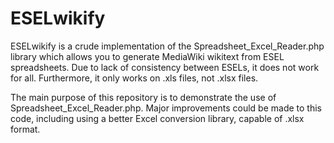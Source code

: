 ESELwikify
==========

ESELwikify is a crude implementation of the Spreadsheet_Excel_Reader.php library which allows
you to generate MediaWiki wikitext from ESEL spreadsheets. Due to lack of consistency between
ESELs, it does not work for all. Furthermore, it only works on .xls files, not .xlsx files.

The main purpose of this repository is to demonstrate the use of Spreadsheet_Excel_Reader.php.
Major improvements could be made to this code, including using a better Excel conversion
library, capable of .xlsx format.